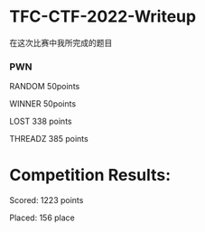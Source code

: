 # TFC-CTF-2022-Writeup

在这次比赛中我所完成的题目

### PWN

RANDOM    50points

WINNER    50points

LOST    338 points

THREADZ 385 points


# Competition Results:
Scored: 1223 points

Placed: 156 place
